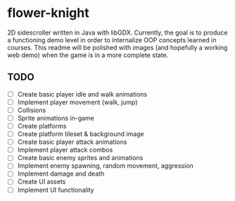 # flower-knight
2D sidescroller written in Java with libGDX. Currently, the goal is to produce a functioning demo level in order to internalize OOP concepts learned in courses. This readme will be polished with images (and hopefully a working web demo) when the game is in a more complete state.

## TODO
- [ ] Create basic player idle and walk animations
- [ ] Implement player movement (walk, jump)
- [ ] Collisions
- [ ] Sprite animations in-game
- [ ] Create platforms
- [ ] Create platform tileset & background image
- [ ] Create basic player attack animations
- [ ] Implement player attack combos
- [ ] Create basic enemy sprites and animations
- [ ] Implement enemy spawning, random movement, aggression
- [ ] Implement damage and death
- [ ] Create UI assets
- [ ] Implement UI functionality
